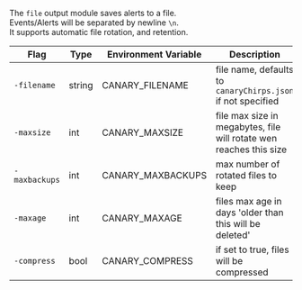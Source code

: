 The `file` output module saves alerts to a file.   
Events/Alerts will be separated by newline `\n`.  
It supports automatic file rotation, and retention.  

|Flag|Type|Environment Variable|Description
|---|---|---|---|
|`-filename`|string| CANARY_FILENAME|file name, defaults to `canaryChirps.json` if not specified|
|`-maxsize`|int| CANARY_MAXSIZE|file max size in megabytes, file will rotate wen reaches this size|
|`-maxbackups`|int| CANARY_MAXBACKUPS|max number of rotated files to keep|
|`-maxage`|int| CANARY_MAXAGE|files max age in days 'older than this will be deleted'|
|`-compress`|bool| CANARY_COMPRESS|if set to true, files will be compressed|
